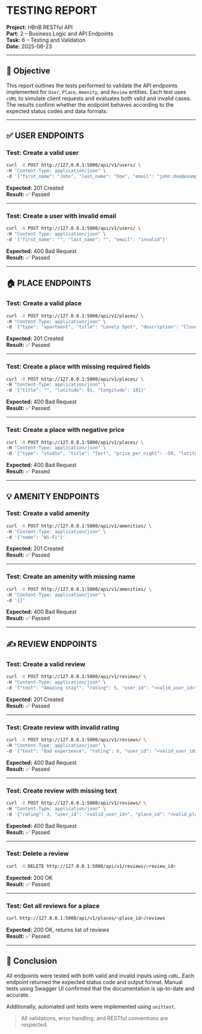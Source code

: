 # TESTING REPORT

**Project:** HBnB RESTful API  
**Part:** 2 – Business Logic and API Endpoints  
**Task:** 6 – Testing and Validation  
**Date:** 2025-06-23  

---

## 🧪 Objective

This report outlines the tests performed to validate the API endpoints implemented for `User`, `Place`, `Amenity`, and `Review` entities. Each test uses `cURL` to simulate client requests and evaluates both valid and invalid cases. The results confirm whether the endpoint behaves according to the expected status codes and data formats.

---

## ✅ USER ENDPOINTS

### Test: Create a valid user

```bash
curl -X POST http://127.0.0.1:5000/api/v1/users/ \
-H "Content-Type: application/json" \
-d '{"first_name": "John", "last_name": "Doe", "email": "john.doe@example.com"}'
```

**Expected:** 201 Created  
**Result:** ✅ Passed  

---

### Test: Create a user with invalid email

```bash
curl -X POST http://127.0.0.1:5000/api/v1/users/ \
-H "Content-Type: application/json" \
-d '{"first_name": "", "last_name": "", "email": "invalid"}'
```

**Expected:** 400 Bad Request  
**Result:** ✅ Passed  

---

## 🏠 PLACE ENDPOINTS

### Test: Create a valid place

```bash
curl -X POST http://127.0.0.1:5000/api/v1/places/ \
-H "Content-Type: application/json" \
-d '{"type": "apartment", "title": "Lovely Spot", "description": "Close to everything", "price_per_night": 75, "latitude": 48.85, "longitude": 2.35, "max_guests": 3, "is_available": true, "owner_id": "<valid_user_id>", "amenities": []}'
```

**Expected:** 201 Created  
**Result:** ✅ Passed  

---

### Test: Create a place with missing required fields

```bash
curl -X POST http://127.0.0.1:5000/api/v1/places/ \
-H "Content-Type: application/json" \
-d '{"title": "", "latitude": 91, "longitude": 181}'
```

**Expected:** 400 Bad Request  
**Result:** ✅ Passed  

---

### Test: Create a place with negative price

```bash
curl -X POST http://127.0.0.1:5000/api/v1/places/ \
-H "Content-Type: application/json" \
-d '{"type": "studio", "title": "Test", "price_per_night": -50, "latitude": 45, "longitude": 2, "max_guests": 2, "is_available": true, "owner_id": "<valid_user_id>", "amenities": []}'
```

**Expected:** 400 Bad Request  
**Result:** ✅ Passed  

---

## 💡 AMENITY ENDPOINTS

### Test: Create a valid amenity

```bash
curl -X POST http://127.0.0.1:5000/api/v1/amenities/ \
-H "Content-Type: application/json" \
-d '{"name": "Wi-Fi"}'
```

**Expected:** 201 Created  
**Result:** ✅ Passed  

---

### Test: Create an amenity with missing name

```bash
curl -X POST http://127.0.0.1:5000/api/v1/amenities/ \
-H "Content-Type: application/json" \
-d '{}'
```

**Expected:** 400 Bad Request  
**Result:** ✅ Passed  

---

## ✍️ REVIEW ENDPOINTS

### Test: Create a valid review

```bash
curl -X POST http://127.0.0.1:5000/api/v1/reviews/ \
-H "Content-Type: application/json" \
-d '{"text": "Amazing stay!", "rating": 5, "user_id": "<valid_user_id>", "place_id": "<valid_place_id>"}'
```

**Expected:** 201 Created  
**Result:** ✅ Passed  

---

### Test: Create review with invalid rating

```bash
curl -X POST http://127.0.0.1:5000/api/v1/reviews/ \
-H "Content-Type: application/json" \
-d '{"text": "Bad experience", "rating": 6, "user_id": "<valid_user_id>", "place_id": "<valid_place_id>"}'
```

**Expected:** 400 Bad Request  
**Result:** ✅ Passed  

---

### Test: Create review with missing text

```bash
curl -X POST http://127.0.0.1:5000/api/v1/reviews/ \
-H "Content-Type: application/json" \
-d '{"rating": 3, "user_id": "<valid_user_id>", "place_id": "<valid_place_id>"}'
```

**Expected:** 400 Bad Request  
**Result:** ✅ Passed  

---

### Test: Delete a review

```bash
curl -X DELETE http://127.0.0.1:5000/api/v1/reviews/<review_id>
```

**Expected:** 200 OK  
**Result:** ✅ Passed  

---

### Test: Get all reviews for a place

```bash
curl http://127.0.0.1:5000/api/v1/places/<place_id>/reviews
```

**Expected:** 200 OK, returns list of reviews  
**Result:** ✅ Passed  

---

## 🧾 Conclusion

All endpoints were tested with both valid and invalid inputs using `cURL`. Each endpoint returned the expected status code and output format. Manual tests using Swagger UI confirmed that the documentation is up-to-date and accurate.

Additionally, automated unit tests were implemented using `unittest`.

> All validations, error handling, and RESTful conventions are respected.
